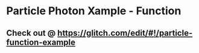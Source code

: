 Particle Photon Xample - Function
=========================

## Check out @ https://glitch.com/edit/#!/particle-function-example
